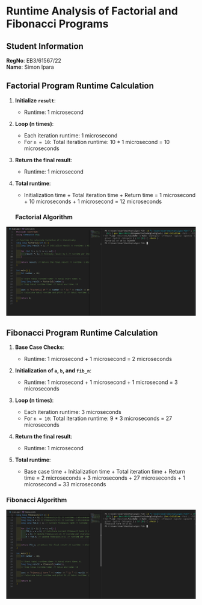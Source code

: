 # Runtime Analysis of Factorial and Fibonacci Programs

## Student Information
**RegNo**: EB3/61567/22  
**Name**: Simon Ipara

## Factorial Program Runtime Calculation
1. **Initialize `result`**:
   - Runtime: 1 microsecond

2. **Loop (n times)**:
   - Each iteration runtime: 1 microsecond
   - For `n = 10`: Total iteration runtime: 10 * 1 microsecond = 10 microseconds

3. **Return the final result**:
   - Runtime: 1 microsecond

4. **Total runtime**:
   - Initialization time + Total iteration time + Return time = 1 microsecond + 10 microseconds + 1 microsecond = 12 microseconds

   ### Factorial Algorithm
![Factorial](images/factorial.png)



## Fibonacci Program Runtime Calculation
1. **Base Case Checks**:
   - Runtime: 1 microsecond + 1 microsecond = 2 microseconds

2. **Initialization of `a`, `b`, and `fib_n`**:
   - Runtime: 1 microsecond + 1 microsecond + 1 microsecond = 3 microseconds

3. **Loop (n times)**:
   - Each iteration runtime: 3 microseconds
   - For `n = 10`: Total iteration runtime: 9 * 3 microseconds = 27 microseconds

4. **Return the final result**:
   - Runtime: 1 microsecond

5. **Total runtime**:
   - Base case time + Initialization time + Total iteration time + Return time = 2 microseconds + 3 microseconds + 27 microseconds + 1 microsecond = 33 microseconds


### Fibonacci Algorithm
![Fibonacci](images/fibonacci.png)
